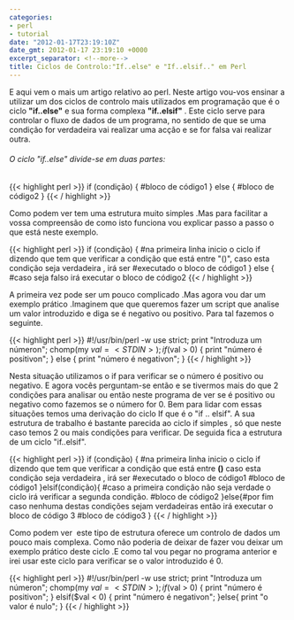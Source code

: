 ```yaml
---
categories:
- perl
- tutorial
date: "2012-01-17T23:19:10Z"
date_gmt: 2012-01-17 23:19:10 +0000
excerpt_separator: <!--more-->
title: Ciclos de Controlo:"If..else" e "If..elsif.." em Perl
---
```


E aqui vem o mais um artigo relativo ao perl. Neste artigo vou-vos ensinar a utilizar um dos ciclos de controlo mais utilizados em programação que é o ciclo **"if..else"** e sua forma complexa **"if..elsif"** .
Este ciclo serve para controlar o fluxo de dados de um programa, no sentido de que se uma condição for verdadeira vai realizar uma acção e se for falsa vai realizar outra.
<!--more-->

###### O ciclo "if..else" divide-se em duas partes:

{{< highlight perl >}}
if (condição) {
 #bloco de código1
} else {
  #bloco de código2
}
{{< / highlight >}}

Como podem ver tem uma estrutura muito simples .Mas para facilitar a vossa compreensão de como isto funciona vou explicar passo a passo o que está neste exemplo.

{{< highlight perl >}}
if (condição) {
    #na primeira linha inicio o ciclo if dizendo que tem que verificar a condição que está entre "()", caso esta condição seja verdadeira , irá ser #executado o bloco de código1
} else { 
    #caso seja falso irá executar o bloco de código2
{{< / highlight >}}

A primeira vez pode ser um pouco complicado .Mas agora vou dar um exemplo prático .Imaginem que que queremos fazer um script que analise um valor introduzido e diga se é negativo ou positivo. Para tal fazemos o seguinte.

{{< highlight perl >}}
#!/usr/bin/perl -w
use strict;
print "Introduza um númeron";
chomp(my $val = <STDIN>);
if($val > 0) {
    print "número é positivon";
} else {
    print "número é negativon";
}
{{< / highlight >}}

Nesta situação utilizamos o if para verificar se o número é positivo ou negativo. E agora vocês perguntam-se então e se tivermos mais do que 2 condições para analisar ou então neste programa de ver se é positivo ou negativo como fazemos se o número for 0. Bem para lidar com essas situações temos uma derivação do ciclo If que é o "if .. elsif".
A sua estrutura de trabalho é bastante parecida ao ciclo if simples , só que neste caso temos 2 ou mais condições para verificar. De seguida fica a estrutura de um ciclo "if..elsif".

{{< highlight perl >}}
if (condição) {
    #na primeira linha inicio o ciclo if dizendo que tem que verificar a condição que está entre **()** caso esta condição seja verdadeira , irá ser #executado o bloco de código1
    #bloco de código1
}elsif(condição){ #caso a primeira condição não seja verdade o ciclo irá verificar a segunda condição.
    #bloco de código2
}else{#por fim caso nenhuma destas condições sejam verdadeiras então irá executar o bloco de código 3
    #bloco de código3
}
{{< / highlight >}}

Como podem ver  este tipo de estrutura oferece um controlo de dados um pouco mais complexa. Como não poderia de deixar de fazer vou deixar um exemplo prático deste ciclo .E como tal vou pegar no programa anterior e irei usar este ciclo para verificar se o valor introduzido é 0.
	

{{< highlight perl >}}
#!/usr/bin/perl -w
use strict;
print "Introduza um númeron";
chomp(my $val = <STDIN>);
if ($val > 0) {
    print "número é positivon";
} elsif($val < 0) {
    print "número é negativon";
}else{
    print "o valor é nulo";
}
{{< / highlight >}}
